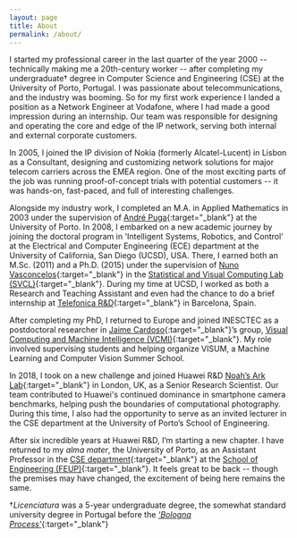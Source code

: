 ```yaml
---
layout: page
title: About
permalink: /about/
---
```


I started my professional career in the last quarter of the year 2000 -- technically 
making me a 20th-century worker -- 
after completing my undergraduate† degree in 
Computer Science and Engineering (CSE) at the University of Porto, Portugal.
I was passionate about telecommunications, and the industry was booming. 
So for my first work experience I landed a position as a Network Engineer at Vodafone, where 
I had made a good impression during an internship. 
Our team was responsible for designing and operating the core and edge of the IP network, 
serving both internal and external corporate customers.

[//]: # (I started my professional career in the last quarter of the year 2000 -- so technically,  )
[//]: # (I started working in the previous century --,                                             )
[//]: # (after successful completion of my undergraduate† program in                               )
[//]: # (Computer Science and Engineering CSE in the University of Porto, Portugal.                )
[//]: # (I was passionate about telecommunications, and by then, the market was thriving.          )
[//]: # (I took on a position as Network Engineer at Vodafone, where I had previously caused       )
[//]: # (a good impression during an internship.                                                   )
[//]: # (Our team was responsible for designing and operating the core and edge of the IP network, )
[//]: # (serving both internal and external corporate customers.                                   )



In 2005, I joined the IP division of Nokia (formerly Alcatel-Lucent) in Lisbon as a Consultant, 
designing and customizing network solutions for major telecom carriers across the EMEA region. 
One of the most exciting parts of the job was running proof-of-concept trials with potential 
customers -- it was hands-on, fast-paced, and full of interesting challenges.

[//]: # (In 2005, I’ve joined the IP division of Nokia former Alcatel-Lucent in Lisbon.            )
[//]: # (I had a role of Consultant; designing and customizing network solutions for               )
[//]: # (major telecom carriers in the EMEA region.                                                )
[//]: # (Performing proof-of-concept trials with potential customers was one of the most fun       )
[//]: # (parts of the job.                                                                         )



Alongside my industry work, I completed an M.A. in Applied Mathematics in 2003 under the 
supervision of [André Puga](https://sigarra.up.pt/feup/pt/func_geral.formview?P_CODIGO=211193){:target="_blank"}
 at the University of Porto. 
In 2008, I embarked on a new academic journey by joining the doctoral program in 
'Intelligent Systems, Robotics, and Control' at the Electrical and Computer Engineering (ECE) 
department at the University of California, San Diego (UCSD), USA. 
There, I earned both an M.Sc. (2011) and a Ph.D. (2015) under the supervision of 
[Nuno Vasconcelos](http://www.svcl.ucsd.edu/~nuno/){:target="_blank"} in the 
[Statistical and Visual Computing Lab (SVCL)](http://www.svcl.ucsd.edu/){:target="_blank"}.
During my time at UCSD, I worked as both a Research and Teaching Assistant and even had the 
chance to do a brief internship at 
[Telefonica R&D](https://telefonicainnovaciondigital.com/en){:target="_blank"} in Barcelona, Spain.

[//]: # (Concurrently to these professional activities, in 2003 I’ve completed an M.A. in Applied  )
[//]: # (Mathematics under the supervision of Prof. André Puga, at University of Porto.            )
[//]: # (In 2008 I’ve joined the doctoral program on Intelligent Systems, Robotics and Control     )
[//]: # (in the Electrical and Computer Engineering ECE department at                              )
[//]: # (University of California San Diego UCSD, USA.                                             )
[//]: # (There I’ve earned both an M.Sc. 2011 and a Ph.D. 2015 under the supervision               )
[//]: # (of [Nuno Vasconcelos]http://www.svcl.ucsd.edu/~nuno/, in                                  )
[//]: # (the [Statistical and Visual Computing Lab SVCL]http://www.svcl.ucsd.edu/.                 )
[//]: # (During my studies at UCSD I served both as a Research and Teaching Assistant.             )
[//]: # (And was lucky enough to do a brief internship at Telefonica R&D in Barcelona, Spain.      )



After completing my PhD, I returned to Europe and joined INESCTEC as a postdoctoral researcher 
in [Jaime Cardoso](https://web.fe.up.pt/~jsc/){:target="_blank"}’s group, 
[Visual Computing and Machine Intelligence (VCMI)](https://vcmi.inesctec.pt/){:target="_blank"}. 
My role involved supervising students and helping organize 
VISUM, a Machine Learning and Computer Vision Summer School.

[//]: # (Upon graduation, I returned to Europe and joined INESCTEC, for a post-doc position 	)
[//]: # (in [Jaime Cardoso]https://web.fe.up.pt/~jsc/s 						)
[//]: # (group: [Visual Computing and Machine Intelligence VCMI]https://vcmi.inesctec.pt/.	)
[//]: # (There I was tasked with student supervision, while also giving a helping hand in the 	)
[//]: # (organization of [VISUM]https://visum.inesctec.pt/ a Machine Learning and Computer 	)
[//]: # (Vision Summer School. 									)



In 2018, I took on a new challenge and joined Huawei R&D 
[Noah’s Ark Lab](https://github.com/huawei-noah){:target="_blank"}
in London, UK, as a Senior Research Scientist. 
Our team contributed to Huawei's continued dominance in smartphone camera benchmarks, helping 
push the boundaries of computational photography. 
During this time, I also had the opportunity to serve as an invited lecturer in the CSE 
department at the University of Porto’s School of Engineering.

[//]: # (In 2018 I joined Huawei R&D [Noah’s Ark Lab]https://github.com/huawei-noah in London, UK, 	)
[//]: # (as a Senior Research Scientist. We make contributions to help the company achieve --		)
[//]: # (for consecutive years now --, the top places in the competitive smartphone camera benchmarks. 	)
[//]: # (I've also had the pleasure to serve as an invited lecturer at the CSE 				)
[//]: # (department in the School of Engineering at University of Porto.				)



After six incredible years at Huawei R&D, I’m starting a new chapter. I have returned to my _alma mater_, 
the University of Porto, as an Assistant Professor in the 
[CSE department](https://dei.fe.up.pt/en/home-page/){:target="_blank"} at the 
[School of Engineering (FEUP)](https://www.up.pt/feup/en/){:target="_blank"}. 
It feels great to be back -- though the premises may have changed, the excitement of being here remains 
the same.

[//]: # (After 6 wonderful years at Huawei R&D, I'm starting a new phase in my career. 			)
[//]: # (I have joined University of Porto, Portugal, as an Assistant Professor at the CSE department, 	)
[//]: # ([School of Engineering FEUP]https://www.up.pt/feup/en/{:target="_blank"}.			)
[//]: # (This is a return to my _alma mater_; I did my undergraduate studies here 			)
[//]: # (albeit different premises between 1995 and 2000. 						)






†_Licenciatura_ was a 5-year undergraduate degree, the somewhat standard university degree in Portugal 
before the [_'Bologna Process'_](https://en.wikipedia.org/wiki/Bologna_Process){:target="_blank"}


